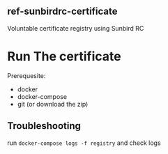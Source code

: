 ## ref-sunbirdrc-certificate
Voluntable certificate registry using Sunbird RC

# Run The certificate

Prerequesite:
* docker
* docker-compose
* git (or download the zip)


## Troubleshooting
run `docker-compose logs -f registry` and check logs
